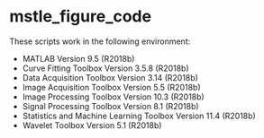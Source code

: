 # mstle_figure_code

These scripts work in the following environment:

- MATLAB                                                Version 9.5         (R2018b)
- Curve Fitting Toolbox                                 Version 3.5.8       (R2018b)
- Data Acquisition Toolbox                              Version 3.14        (R2018b)
- Image Acquisition Toolbox                             Version 5.5         (R2018b)
- Image Processing Toolbox                              Version 10.3        (R2018b)
- Signal Processing Toolbox                             Version 8.1         (R2018b)
- Statistics and Machine Learning Toolbox               Version 11.4        (R2018b)
- Wavelet Toolbox                                       Version 5.1         (R2018b)
